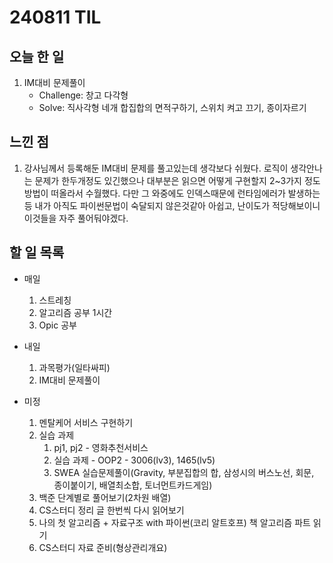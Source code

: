# 240811 TIL

## 오늘 한 일
1. IM대비 문제풀이
    - Challenge: 창고 다각형
    - Solve: 직사각형 네개 합집합의 면적구하기, 스위치 켜고 끄기, 종이자르기


## 느낀 점
1. 강사님께서 등록해둔 IM대비 문제를 풀고있는데 생각보다 쉬웠다. 로직이 생각안나는 문제가 한두개정도 있긴했으나 대부분은 읽으면 어떻게 구현할지 2~3가지 정도 방법이 떠올라서 수월했다. 다만 그 와중에도 인덱스때문에 런타임에러가 발생하는 등 내가 아직도 파이썬문법이 숙달되지 않은것같아 아쉽고, 난이도가 적당해보이니 이것들을 자주 풀어둬야겠다.

## 할 일 목록
 - 매일
    1. 스트레칭
    2. 알고리즘 공부 1시간
    3. Opic 공부

 - 내일
    1. 과목평가(일타싸피)
    2. IM대비 문제풀이

 - 미정
    1. 멘탈케어 서비스 구현하기
    2. 실습 과제
        1. pj1, pj2 - 영화추천서비스
        2. 실습 과제 - OOP2 - 3006(lv3), 1465(lv5)
        3. SWEA 실습문제풀이(Gravity, 부분집합의 합, 삼성시의 버스노선, 회문,  종이붙이기, 배열최소합, 토너먼트카드게임)
    3. 백준 단계별로 풀어보기(2차원 배열)
    4. CS스터디 정리 글 한번씩 다시 읽어보기
    5. 나의 첫 알고리즘 + 자료구조 with 파이썬(코리 알트호프) 책 알고리즘 파트 읽기
    6. CS스터디 자료 준비(형상관리개요)